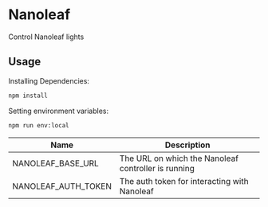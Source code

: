 # Nanoleaf

Control Nanoleaf lights

## Usage

Installing Dependencies:

```bash
npm install
```

Setting environment variables:

```bash
npm run env:local
```

| Name                | Description                                         |
| ------------------- | --------------------------------------------------- |
| NANOLEAF_BASE_URL   | The URL on which the Nanoleaf controller is running |
| NANOLEAF_AUTH_TOKEN | The auth token for interacting with Nanoleaf        |
